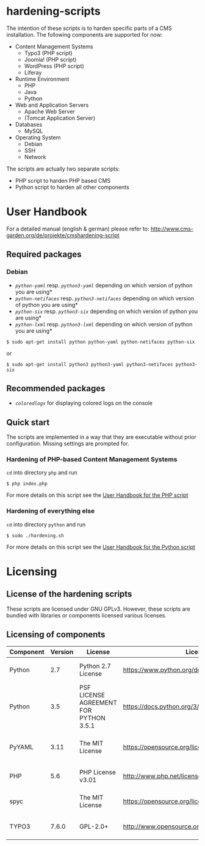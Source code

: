 # hardening-scripts
The intention of these scripts is to harden specific parts of a CMS installation. The following components are supported for now:

* Content Management Systems
    * Typo3 (PHP script)
    * Joomla! (PHP script)
    * WordPress (PHP script)
    * Liferay
* Runtime Environment
    * PHP
    * Java
    * Python
* Web and Application Servers
    * Apache Web Server
    * (Tomcat Application Server)
* Databases
    * MySQL
* Operating System
    * Debian
    * SSH
    * Network

The scripts are actually two separate scripts:

* PHP script to harden PHP based CMS
* Python script to harden all other components

# User Handbook

For a detailed manual (english & german) please refer to: http://www.cms-garden.org/de/projekte/cmshardening-script

## Required packages

### Debian

* *`python-yaml`* resp. *`python3-yaml`* depending on which version of python you are using*
* *`python-netifaces`* resp. *`python3-netifaces`* depending on which version of python you are using*
* *`python-six`* resp. *`python3-six`* depending on which version of python you are using*
* *`python-lxml`* resp. *`python3-lxml`* depending on which version of python you are using*

```
$ sudo apt-get install python python-yaml python-netifaces python-six
```

or

```
$ sudo apt-get install python3 python3-yaml python3-netifaces python3-six
```

## Recommended packages

* *`coloredlogs`* for displaying colored logs on the console

## Quick start
The scripts are implemented in a way that they are executable without prior configuration. Missing settings are prompted for.
### Hardening of PHP-based Content Management Systems

`cd` into directory `php` and run
```
$ php index.php
```  
For more details on this script see the [User Handbook for the PHP script](php/README.md)

### Hardening of everything else

`cd` into directory `python` and run
```
$ sudo ./hardening.sh
```
For more details on this script see the [User Handbook for the Python script](python/README.md)

# Licensing
## License of the hardening scripts
These scripts are licensed under GNU GPLv3. However, these scripts are bundled with libraries or components licensed various licenses.
## Licensing of components
| Component | Version | License | License URL | Usage | Source |
|-|-|-|-|-|-|
| Python | 2.7 | Python 2.7 License | https://www.python.org/download/releases/2.7/license/ | Interpreter for Python scripts | |
| Python | 3.5 | PSF LICENSE AGREEMENT FOR PYTHON 3.5.1 | https://docs.python.org/3/license.html | Interpreter for Python scripts | |
| PyYAML | 3.11 | The MIT License | https://opensource.org/licenses/MIT | Parsing of YAML files in Python scripts | |
| PHP | 5.6 | PHP License v3.01	| http://www.php.net/license/3_01.txt | Interpreter for PHP scripts | |
| spyc | | The MIT License | https://opensource.org/licenses/MIT | Parsing of YAML files in PHP scripts | https://github.com/mustangostang/spyc/ |
| TYPO3 | 7.6.0 | GPL-2.0+ | http://www.opensource.org/licenses/gpl-license.php | Parsing of TYPO3 configuration | https://typo3.org/download/ |

